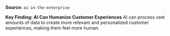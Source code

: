 **Source:** `ai-in-the-enterprise`

**Key Finding: AI Can Humanize Customer Experiences**
AI can process vast amounts of data to create more relevant and personalized customer experiences, making them feel more human.
